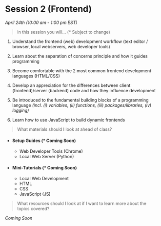 # Session 2 (Frontend)
*April 24th (10:00 am - 1:00 pm EST)*

> In this session you will... (* Subject to change)

1) Understand the frontend (web) development workflow (text editor / browser, local webservers, web developer tools)

2) Learn about the separation of concerns principle and how it guides programming

3) Become comfortable with the 2 most common frontend development languages (HTML/CSS)

4) Develop an appreciation for the differences between client (frontend)/server (backend) code and how they influence development

5) Be introduced to the fundamental building blocks of a programming language *(incl. (i) variables, (ii) functions, (iii) packages/libraries, (iv) logging)*

6) Learn how to use JavaScript to build dynamic frontends


> What materials should I look at ahead of class?

- #### Setup Guides (* Coming Soon)
	* Web Developer Tools (Chrome)
	* Local Web Server (Python)

- #### Mini-Tutorials (* Coming Soon)
	* Local Web Development
	* HTML
	* CSS
	* JavaScript (JS)

> What resources should I look at if I want to learn more about the topics covered?

*Coming Soon*

